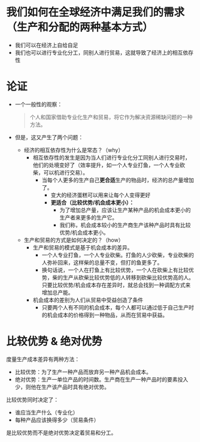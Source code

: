 # 我们如何在全球经济中满足我们的需求（生产和分配的两种基本方式）

- 我们可以在经济上自给自足
- 我们也可以进行专业化分工，同别人进行贸易，这就导致了经济上的相互依存性

# 论证

- 一个一般性的观察：

  > 个人和国家借助专业化生产和贸易，将它作为解决资源稀缺问题的一种方法。

- 但是，这又产生了两个问题：

  - 经济的相互依存性为什么是常态？（why）
    - 相互依存性的发生是因为当人们进行专业化分工同别人进行交易时，他们的处境变好了（效率提升，如一个人专业打鱼，一个人专业砍柴，可以机进行交易）。
      - 当每个人更多的生产自己**更合适**生产的物品时，经济的总产量增加了。
        - 变大的经济蛋糕可以用来让每个人变得更好
        - **更适合（比较优势/机会成本更小）：** 
          - 为了增加总产量，应该让生产某种产品的机会成本更小的生产者来更多的生产它。
          - 我们称，机会成本较小的生产商生产该种产品时具有比较优势/机会成本更小。
  - 生产和贸易的方式是如何决定的？（how）
    - 生产和贸易的模式是基于机会成本的差异。
      - 一个人专业打鱼，一个人专业砍柴。打鱼的人少砍柴，专业砍柴的人弥补回来，这样柴的总量不变，但打的鱼更多了。
      - 换句话说，一个人在打鱼上有比较优势，一个人在砍柴上有比较优势，柴的生产从砍柴比较优势低的人转移到砍柴比较优势高的人。只要比较优势/机会成本存在差异时，就总会找到一种调配方式来增加总产能。
    - 机会成本的差别为人们从贸易中受益创造了条件
      - 只要两个人有不同的机会成本，每个人都可以通过低于自己生产时的机会成本的价格得到一种物品，从而在贸易中获益。

# 比较优势 & 绝对优势

度量生产成本差异有两种方法：

- 比较优势：为了生产一种产品而放弃另一种产品机会成本。
- 绝对优势：生产一单位产品的时间数。生产商在生产一种产品时的要素投入少，则他在生产该产品时具有绝对优势。

比较优势同时决定了：

- 谁应当生产什么（专业化）
- 每种产品应该换得多少（贸易条件）

是比较优势而不是绝对优势决定着贸易和分工。

